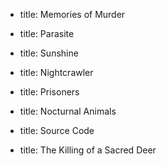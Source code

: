 - title: Memories of Murder

- title: Parasite

- title: Sunshine

- title: Nightcrawler

- title: Prisoners

- title: Nocturnal Animals

- title: Source Code

- title: The Killing of a Sacred Deer
